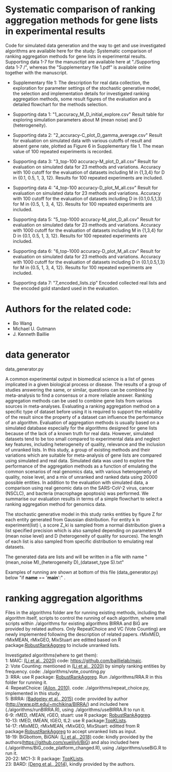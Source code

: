 # Systematic comparison of ranking aggregation methods for gene lists in experimental results

Code for simulated data generation and the way to get and use investigated algorithms are available here for the study: Systematic comparison of ranking aggregation methods for gene lists in experimental results.
Supporting data 1-7 for the manusctipt are available here at "./Supporting data 1-7 /", whereas the "Supplementary file 1.pdf" is available online together with the manuscript.

- Supplementary file 1: The description for real data collection, the exploration for parameter settings of the stochastic generative model, the selection and implementation details for investigated ranking aggregation methods, some result figures of the evaluation and a detailed flowchart for the methods selection.

- Supporting data 1: "1\_accuracy\_M\_D\_initial\_explore.csv" Result table for exploring simulation parameters about M (mean noise) and D (heterogeneity).

- Supporting data 2: "2\_accuracy-C\_plot\_D\_gamma\_average.csv" Result for evaluation on simulated data with various cutoffs of result and absent gene rate, plotted as Figure 6 in Supplementary file 1. The mean value of 100 repeated experiments is recorded.  

- Supporting data 3: "3\_top-100 accuracy-M\_plot\_D\_all.csv" Result for evaluation on simulated data for 23 methods and variations. Accuracy with 100 cutoff for the evaluation of datasets including M in \{1,3,4\} for D in \{0.1, 0.5, 1, 3, 12\}. Results for 100 repeated experiments are included.

- Supporting data 4: "4\_top-100 accuracy-D\_plot\_M\_all.csv" Result for evaluation on simulated data for 23 methods and variations. Accuracy with 100 cutoff for the evaluation of datasets including D in \{0.1,0.5,1,3\} for M in \{0.5, 1, 3, 4, 12\}. Results for 100 repeated experiments are included.

- Supporting data 5: "5\_top-1000 accuracy-M\_plot\_D\_all.csv" Result for evaluation on simulated data for 23 methods and variations. Accuracy with 1000 cutoff for the evaluation of datasets including M in \{1,3,4\} for D in \{0.1, 0.5, 1, 3, 12\}. Results for 100 repeated experiments are included.

- Supporting data 6: "6\_top-1000 accuracy-D\_plot\_M\_all.csv" Result for evaluation on simulated data for 23 methods and variations. Accuracy with 1000 cutoff for the evaluation of datasets including D in {0.1,0.5,1,3\} for M in \{0.5, 1, 3, 4, 12\}. Results for 100 repeated experiments are included.

- Supporting data 7: "7\_encoded\_lists.zip" Encoded collected real lists and the encoded gold standard used in the evaluation.

# Authors for the related code:
- Bo Wang
- Michael U. Gutmann
- J. Kenneth Baillie

# data generator
data_generator.py

A common experimental output in biomedical science is a list of genes implicated in a given biological process or disease. The results of a group of studies answering the same, or similar, questions can be combined by meta-analysis to find a consensus or a more reliable answer. Ranking aggregation methods can be used to combine gene lists from various sources in meta-analyses. Evaluating a ranking aggregation method on a specific type of dataset before using it is required to support the reliability of the result since the property of a dataset can influence the performance of an algorithm. Evaluation of aggregation methods is usually based on a simulated database especially for the algorithms designed for gene lists because of the lack of a known truth for real data. However, 
simulated datasets tend to be too small compared to experimental data and neglect key features, including heterogeneity of quality, relevance and the inclusion of unranked lists. In this study, a group of existing methods and their variations which are suitable for meta-analysis of gene lists are compared using simulated and real data. Simulated data was used to explore the performance of the aggregation methods as a function of emulating the common scenarios of real genomics data, with various heterogeneity of quality, noise level, and a mix of unranked and ranked data using 20000 possible entities. In addition to the evaluation with simulated data, a comparison using real genomic data on the SARS-CoV-2 virus, cancer (NSCLC), and bacteria (macrophage apoptosis) was performed. We summarise our evaluation results in terms of a simple flowchart to select a ranking aggregation method for genomics data.

The stochastic generative model in this study ranks entities by figure Z for each entity generated from Gaussian distribution.
For entity k in experiment(list) i, a score Z_ki is sampled from a normal distribution given a list specified precision which is also sampled depending on parameters M (mean noise level) and D (heterogeneity of quality for sources). The length of each list is also sampled from specific distribution to emulating real datasets.

The generated data are lists and will be written in a file with name "(mean_noise M)\_(heterogeneity D)\_(dataset_type S).txt"

Examples of running are shown at bottom of this file (data_generator.py) below "if __name__ == '__main__':" .

# ranking aggregation algorithms
Files in the algorithms folder are for running existing methods, including the algorithm itself, scripts to control the running of each algorithm, where small scripts within ./algorithms for existing algorithms BIRRA and BiG are provided by related authors. Only RepeatChoice and VC (Vote Counting) are newly implemented following the description of related papers. rMixMED, rMixMEAN,
rMixGEO, MixStuart are editted based on R package:[RobustRankAggreg](https://CRAN.R-project.org/package=RobustRankAggreg) to include unranked lists.

Investigated algorithms(where to get them):<br />
1: MAIC: [(Li et al., 2020)](https://www.nature.com/articles/s41467-019-13965-x) code: https://github.com/baillielab/maic. <br />
2: Vote Counting: mentioned in [(Li et al., 2020)](https://www.nature.com/articles/s41467-019-13965-x) by simply ranking entities by frequency. code: ./algorithms/vote_counting.py <br />
3: RRA: use R package: [RobustRankAggreg](https://CRAN.R-project.org/package=RobustRankAggreg). Run ./algorithms/RRA.R in this folder for running it. <br />
4: RepeatChoice: [(Ailon, 2010)](https://link.springer.com/article/10.1007/s00453-008-9211-1). code: ./algorithms/repeat_choice.py, implemented in this study.<br />
5: BIRRA: [(Badgeley et al., 2015)](https://doi.org/10.1093/bioinformatics/btu518) code: provided by author (http://www.pitt.edu/~mchikina/BIRRA/) and included here (./algorithms/runBIRRA.R), using ./algorithms/useBIRRA.R to run it.<br />
6-9: rMED, rMEAN, rGEO, stuart: use R package: [RobustRankAggreg](https://CRAN.R-project.org/package=RobustRankAggreg).<br />
10-13: tMED, tMEAN, tGEO, tL2: use R package:[TopKLists](https://CRAN.R-project.org/package=TopKLists).<br />
14-17: rMixMED, rMixMEAN, rMixGEO, MixStuart: editted from R package:[RobustRankAggreg](https://CRAN.R-project.org/package=RobustRankAggreg) to accept unranked lists as input.<br />
18-19: BiGbottom, BiGNA: [(Li et al., 2018)](https://doi.org/10.1002/sim.7920) code: kindly provided by the authors(https://github.com/xuelilyli/BiG) and also included here (./algorithms/BiG_code_platform_changed.R), using ./algorithms/useBiG.R to run it. <br />
20-22: MC1-3: R package: [TopKLists](https://CRAN.R-project.org/package=TopKLists).<br />
23: BARD: [(Deng et al., 2014)](https://doi.org/10.1080/01621459.2013.878660), kindly provided by the authors. 

